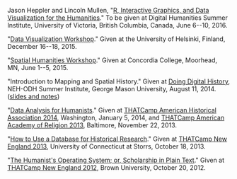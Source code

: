 Jason Heppler and Lincoln Mullen, "[R, Interactive Graphics, and Data Visualization for the Humanities](http://dhsi.org/courses.php)." To be given at Digital Humanities Summer Institute, University of Victoria, British Columbia, Canada, June 6--10, 2016.

"[Data Visualization Workshop](http://lincolnmullen.com/projects/helsinki-workshop/)." Given at the University of Helsinki, Finland, December 16--18, 2015.

"[Spatial Humanities Workshop](http://lincolnmullen.com/projects/spatial-workshop/)." Given at Concordia College, Moorhead, MN, June 1--5, 2015.

"Introduction to Mapping and Spatial History." Given at [Doing Digital History](http://history2014.doingdh.org/), NEH-ODH Summer Institute, George Mason University, August 11, 2014. ([slides and notes](/downloads/pdf/spatial-history.doing-dh.pdf))

"[Data Analysis for Humanists](/blog/thatcamp-aar-workshop/)." Given at [THATCamp American Historical Association 2014](http://aha2014.thatcamp.org/), Washington, January 5, 2014, and [THATCamp American Academy of Religion 2013](http://aar2013.thatcamp.org/), Baltimore, November 22, 2013.

"[How to Use a Database for Historical Research](http://lincolnmullen.com/blog/thatcamp-ne-how-to-use-a-search/)." Given at [THATCamp New England 2013](http://newengland2013.thatcamp.org/), University of Connecticut at Storrs, October 18, 2013.

"[The Humanist's Operating System; or, Scholarship in Plain Text](http://lincolnmullen.com/blog/scholarship-in-plain-text/)." Given at [THATCamp New England 2012](http://newengland2012.thatcamp.org/), Brown University, October 20, 2012.
